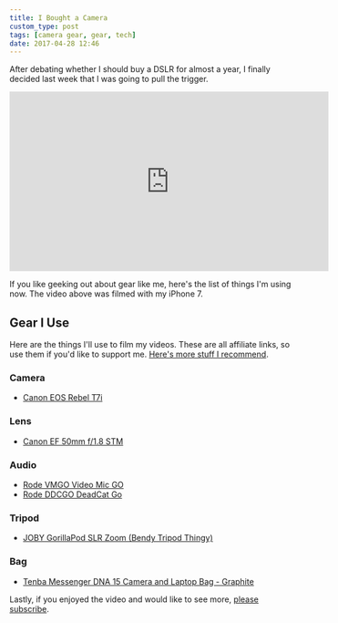 ```yaml
---
title: I Bought a Camera
custom_type: post
tags: [camera gear, gear, tech]
date: 2017-04-28 12:46
---
```


After debating whether I should buy a DSLR for almost a year, I finally decided last week that I was going to pull the trigger.

<iframe width="560" height="315" src="https://www.youtube.com/embed/hXkhvxQVuvY" frameborder="0" allowfullscreen></iframe>

If you like geeking out about gear like me, here's the list of things I'm using now. The video above was filmed with my iPhone 7.

## Gear I Use

Here are the things I'll use to film my videos. These are all affiliate links, so use them if you'd like to support me. [Here's more stuff I recommend](https://kit.com/smithtimmytim).

### Camera
- [Canon EOS Rebel T7i](http://amzn.to/2p9UeQ2) 

### Lens
- [Canon EF 50mm f/1.8 STM](http://amzn.to/2oMlB0c)

### Audio
- [Rode VMGO Video Mic GO](http://amzn.to/2piXxDe) 
- [Rode DDCGO DeadCat Go](http://amzn.to/2qffL7O)

### Tripod
- [JOBY GorillaPod SLR Zoom (Bendy Tripod Thingy)](http://amzn.to/2qf53Or)

### Bag
- [Tenba Messenger DNA 15 Camera and Laptop Bag - Graphite](http://amzn.to/2qdkh7N)

Lastly, if you enjoyed the video and would like to see more, [please subscribe](https://www.youtube.com/channel/UC1IRnf7JYYUkWqPO8wx_QNQ).